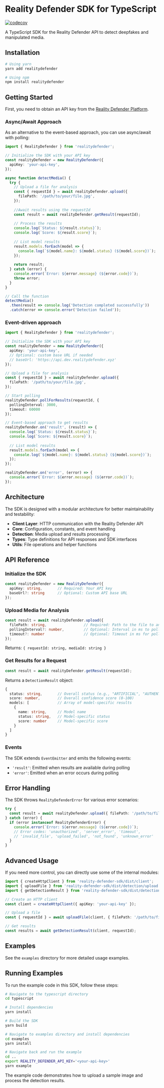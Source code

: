 # Reality Defender SDK for TypeScript
[![codecov](https://codecov.io/gh/Reality-Defender/realitydefender-sdk-typescript/graph/badge.svg?token=VP4OMK4708)](https://codecov.io/gh/Reality-Defender/realitydefender-sdk-typescript)

A TypeScript SDK for the Reality Defender API to detect deepfakes and manipulated media.

## Installation

```bash
# Using yarn
yarn add realitydefender

# Using npm
npm install realitydefender
```

## Getting Started

First, you need to obtain an API key from the [Reality Defender Platform](https://app.realitydefender.ai).


### Async/Await Approach

As an alternative to the event-based approach, you can use async/await with polling:

```typescript
import { RealityDefender } from 'realitydefender';

// Initialize the SDK with your API key
const realityDefender = new RealityDefender({
  apiKey: 'your-api-key',
});

async function detectMedia() {
  try {
    // Upload a file for analysis
    const { requestId } = await realityDefender.upload({
      filePath: '/path/to/your/file.jpg',
    });
    
    //Await results using the requestId
    const result = await realityDefender.getResult(requestId);
    
    // Process the results
    console.log(`Status: ${result.status}`);
    console.log(`Score: ${result.score}`);
    
    // List model results
    result.models.forEach(model => {
      console.log(`${model.name}: ${model.status} (${model.score})`);
    });
    
    return result;
  } catch (error) {
    console.error(`Error: ${error.message} (${error.code})`);
    throw error;
  }
}

// Call the function
detectMedia()
  .then(result => console.log('Detection completed successfully'))
  .catch(error => console.error('Detection failed'));
```

### Event-driven approach

```typescript
import { RealityDefender } from 'realitydefender';

// Initialize the SDK with your API key
const realityDefender = new RealityDefender({
  apiKey: 'your-api-key',
  // Optional: custom base URL if needed
  // baseUrl: 'https://api.dev.realitydefender.xyz'
});

// Upload a file for analysis
const { requestId } = await realityDefender.upload({
  filePath: '/path/to/your/file.jpg',
});

// Start polling
realityDefender.pollForResults(requestId, {
  pollingInterval: 3000,
  timeout: 60000
});

// Event-based approach to get results
realityDefender.on('result', (result) => {
  console.log(`Status: ${result.status}`);
  console.log(`Score: ${result.score}`);
  
  // List model results
  result.models.forEach(model => {
    console.log(`${model.name}: ${model.status} (${model.score})`);
  });
});

realityDefender.on('error', (error) => {
  console.error(`Error: ${error.message} (${error.code})`);
});
```


## Architecture

The SDK is designed with a modular architecture for better maintainability and testability:

- **Client Layer**: HTTP communication with the Reality Defender API
- **Core**: Configuration, constants, and event handling
- **Detection**: Media upload and results processing
- **Types**: Type definitions for API responses and SDK interfaces
- **Utils**: File operations and helper functions

## API Reference

### Initialize the SDK

```typescript
const realityDefender = new RealityDefender({
  apiKey: string,       // Required: Your API key
  baseUrl?: string      // Optional: Custom API base URL
});
```

### Upload Media for Analysis

```typescript
const result = await realityDefender.upload({
  filePath: string,                 // Required: Path to the file to analyze
  pollingInterval?: number,         // Optional: Interval in ms to poll for results (default: 5000)
  timeout?: number                  // Optional: Timeout in ms for polling (default: 300000)
});
```

Returns: `{ requestId: string, mediaId: string }`

### Get Results for a Request

```typescript
const result = await realityDefender.getResult(requestId);
```

Returns a `DetectionResult` object:

```typescript
{
  status: string,       // Overall status (e.g., "ARTIFICIAL", "AUTHENTIC", etc.)
  score: number,        // Overall confidence score (0-100)
  models: [             // Array of model-specific results
    {
      name: string,     // Model name
      status: string,   // Model-specific status
      score: number     // Model-specific score
    }
  ]
}
```

### Events

The SDK extends `EventEmitter` and emits the following events:

- `'result'`: Emitted when results are available during polling
- `'error'`: Emitted when an error occurs during polling

## Error Handling

The SDK throws `RealityDefenderError` for various error scenarios:

```typescript
try {
  const result = await realityDefender.upload({ filePath: '/path/to/file.jpg' });
} catch (error) {
  if (error instanceof RealityDefenderError) {
    console.error(`Error: ${error.message} (${error.code})`);
    // Error codes: 'unauthorized', 'server_error', 'timeout', 
    // 'invalid_file', 'upload_failed', 'not_found', 'unknown_error'
  }
}
```

## Advanced Usage

If you need more control, you can directly use some of the internal modules:

```typescript
import { createHttpClient } from 'reality-defender-sdk/dist/client';
import { uploadFile } from 'reality-defender-sdk/dist/detection/upload';
import { getDetectionResult } from 'reality-defender-sdk/dist/detection/results';

// Create an HTTP client
const client = createHttpClient({ apiKey: 'your-api-key' });

// Upload a file
const { requestId } = await uploadFile(client, { filePath: '/path/to/file.jpg' });

// Get results
const results = await getDetectionResult(client, requestId);
```

## Examples

See the `examples` directory for more detailed usage examples.

## Running Examples

To run the example code in this SDK, follow these steps:


```bash
# Navigate to the typescript directory
cd typescript

# Install dependencies
yarn install

# Build the SDK
yarn build

# Navigate to examples directory and install dependencies
cd examples
yarn install

# Navigate back and run the example
cd ..
export REALITY_DEFENDER_API_KEY='<your-api-key>' 
yarn example
```

The example code demonstrates how to upload a sample image and process the detection results.
